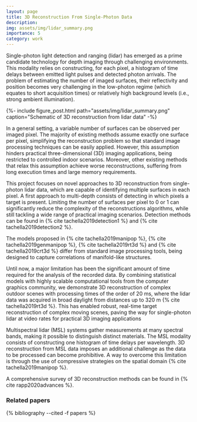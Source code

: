 ```yaml
---
layout: page
title: 3D Reconstruction From Single-Photon Data
description: 
img: assets/img/lidar_summary.png
importance: 5
category: work
---
```



Single-photon light detection and ranging (lidar) has emerged as a prime candidate technology for depth imaging through challenging environments. This modality relies on constructing, for each pixel, a histogram of time delays between emitted light pulses and detected photon arrivals. The problem of estimating the number of imaged surfaces, their reflectivity and position becomes very challenging in the low-photon regime (which equates to short acquisition times) or relatively high background levels (i.e., strong ambient illumination). 


{%- include figure_post.html 
    path="assets/img/lidar_summary.png"
    caption="Schematic of 3D reconstruction from lidar data" -%}

In a general setting, a variable number of surfaces can be observed per imaged pixel. The majority of existing methods assume exactly one surface per pixel, simplifying the reconstruction problem so that standard image processing techniques can be easily applied. However, this assumption hinders practical three-dimensional (3D) imaging applications, being restricted to controlled indoor scenarios. Moreover, other existing methods that relax this assumption achieve worse reconstructions, suffering from long execution times and large memory requirements. 

This project focuses on novel approaches to 3D  reconstruction from single-photon lidar data, which are capable of identifying multiple surfaces in each pixel. A first approach to multi-depth consists of detecting in which pixels a target is present. Limiting the number of surfaces per pixel to 0 or 1 can significantly reduce the complexity of the reconstructions algorithms, while still tackling a wide range of practical imaging scenarios. Detection methods can be found in {% cite tachella2019detection1 %} and {% cite tachella2019detection2 %}.


The models proposed in {% cite tachella2019manipop %}, {% cite tachella2019genmanipop %},  {% cite tachella2019rt3d %} and {% cite tachella2019crt3d %} differ from standard image processing tools, being designed to capture correlations of manifold-like structures. 

Until now, a major limitation has been the significant amount of time required for the analysis of the recorded data. By combining statistical models with highly scalable computational tools from the computer graphics community, we demonstrate 3D reconstruction of complex outdoor scenes with processing times of the order of 20 ms, where the lidar data was acquired in broad daylight from distances up to 320 m {% cite tachella2019rt3d %}. This has enabled robust, real-time target reconstruction of complex moving scenes, paving the way for single-photon lidar at video rates for practical 3D imaging applications

Multispectral lidar (MSL) systems gather measurements at many spectral bands, making it possible to distinguish distinct materials. The MSL modality consists of constructing one histogram of time delays per wavelength. 3D reconstruction from MSL data imposes an additional challenge as the data to be processed can become prohibitive. A way to overcome this limitation is through the use of compressive strategies on the spatial domain {% cite tachella2019manipop %}. 

A comprehensive survey of 3D reconstruction methods can be found in {% cite rapp2020advances %}.

### Related papers
<div class="publications">
{% bibliography --cited -f papers %}
</div>